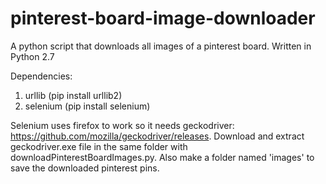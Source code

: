 # pinterest-board-image-downloader
A python script that downloads all images of a pinterest board.
Written in Python 2.7

Dependencies:
  1.  urllib (pip install urllib2)  
  2.  selenium (pip install selenium)
  
Selenium uses firefox to work so it needs geckodriver: https://github.com/mozilla/geckodriver/releases. Download and extract geckodriver.exe file in the same folder with downloadPinterestBoardImages.py.
Also make a folder named 'images' to save the downloaded pinterest pins.
